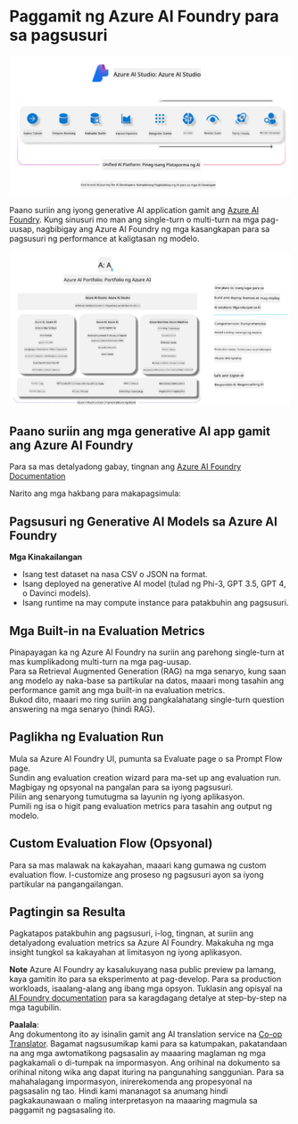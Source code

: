 <!--
CO_OP_TRANSLATOR_METADATA:
{
  "original_hash": "7b4235159486df4000e16b7b46ddfec3",
  "translation_date": "2025-07-16T22:32:55+00:00",
  "source_file": "md/01.Introduction/05/AIFoundry.md",
  "language_code": "tl"
}
-->
# **Paggamit ng Azure AI Foundry para sa pagsusuri**

![aistudo](../../../../../translated_images/AIFoundry.9e0b513e999a1c5aa227e4c7028b5ff9a6cb712e6613c696705445ee4ca8f35d.tl.png)

Paano suriin ang iyong generative AI application gamit ang [Azure AI Foundry](https://ai.azure.com?WT.mc_id=aiml-138114-kinfeylo). Kung sinusuri mo man ang single-turn o multi-turn na mga pag-uusap, nagbibigay ang Azure AI Foundry ng mga kasangkapan para sa pagsusuri ng performance at kaligtasan ng modelo.

![aistudo](../../../../../translated_images/AIPortfolio.69da59a8e1eaa70f2bab1836c11a69fc97e59f1b1b4154ce5e58bc589d278047.tl.png)

## Paano suriin ang mga generative AI app gamit ang Azure AI Foundry  
Para sa mas detalyadong gabay, tingnan ang [Azure AI Foundry Documentation](https://learn.microsoft.com/azure/ai-studio/how-to/evaluate-generative-ai-app?WT.mc_id=aiml-138114-kinfeylo)

Narito ang mga hakbang para makapagsimula:

## Pagsusuri ng Generative AI Models sa Azure AI Foundry

**Mga Kinakailangan**

- Isang test dataset na nasa CSV o JSON na format.  
- Isang deployed na generative AI model (tulad ng Phi-3, GPT 3.5, GPT 4, o Davinci models).  
- Isang runtime na may compute instance para patakbuhin ang pagsusuri.

## Mga Built-in na Evaluation Metrics

Pinapayagan ka ng Azure AI Foundry na suriin ang parehong single-turn at mas kumplikadong multi-turn na mga pag-uusap.  
Para sa Retrieval Augmented Generation (RAG) na mga senaryo, kung saan ang modelo ay naka-base sa partikular na datos, maaari mong tasahin ang performance gamit ang mga built-in na evaluation metrics.  
Bukod dito, maaari mo ring suriin ang pangkalahatang single-turn question answering na mga senaryo (hindi RAG).

## Paglikha ng Evaluation Run

Mula sa Azure AI Foundry UI, pumunta sa Evaluate page o sa Prompt Flow page.  
Sundin ang evaluation creation wizard para ma-set up ang evaluation run. Magbigay ng opsyonal na pangalan para sa iyong pagsusuri.  
Piliin ang senaryong tumutugma sa layunin ng iyong aplikasyon.  
Pumili ng isa o higit pang evaluation metrics para tasahin ang output ng modelo.

## Custom Evaluation Flow (Opsyonal)

Para sa mas malawak na kakayahan, maaari kang gumawa ng custom evaluation flow. I-customize ang proseso ng pagsusuri ayon sa iyong partikular na pangangailangan.

## Pagtingin sa Resulta

Pagkatapos patakbuhin ang pagsusuri, i-log, tingnan, at suriin ang detalyadong evaluation metrics sa Azure AI Foundry. Makakuha ng mga insight tungkol sa kakayahan at limitasyon ng iyong aplikasyon.

**Note** Azure AI Foundry ay kasalukuyang nasa public preview pa lamang, kaya gamitin ito para sa eksperimento at pag-develop. Para sa production workloads, isaalang-alang ang ibang mga opsyon. Tuklasin ang opisyal na [AI Foundry documentation](https://learn.microsoft.com/azure/ai-studio/?WT.mc_id=aiml-138114-kinfeylo) para sa karagdagang detalye at step-by-step na mga tagubilin.

**Paalala**:  
Ang dokumentong ito ay isinalin gamit ang AI translation service na [Co-op Translator](https://github.com/Azure/co-op-translator). Bagamat nagsusumikap kami para sa katumpakan, pakatandaan na ang mga awtomatikong pagsasalin ay maaaring maglaman ng mga pagkakamali o di-tumpak na impormasyon. Ang orihinal na dokumento sa orihinal nitong wika ang dapat ituring na pangunahing sanggunian. Para sa mahahalagang impormasyon, inirerekomenda ang propesyonal na pagsasalin ng tao. Hindi kami mananagot sa anumang hindi pagkakaunawaan o maling interpretasyon na maaaring magmula sa paggamit ng pagsasaling ito.